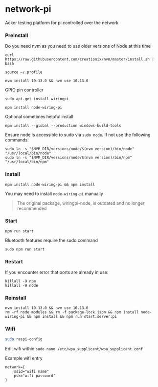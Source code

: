 # network-pi
Acker testing platform for pi controlled over the network

### PreInstall

Do you need nvm as you need to use older versions of Node at this time
```
curl https://raw.githubusercontent.com/creationix/nvm/master/install.sh | bash

source ~/.profile

nvm install 10.13.0 && nvm use 10.13.0
```

GPIO pin controller
```
sudo apt-get install wiringpi

npm install node-wiring-pi
```

Optional sometimes helpful install
```
npm install --global --production windows-build-tools
```

Ensure node is accessible to sudo via `sudo node`. If not use the following commands:
```
sudo ln -s "$NVM_DIR/versions/node/$(nvm version)/bin/node" "/usr/local/bin/node"
sudo ln -s "$NVM_DIR/versions/node/$(nvm version)/bin/npm" "/usr/local/bin/npm"
```

### Install

```
npm install node-wiring-pi && npm install
```

You may need to install `node-wiring-pi` manually

> The original package, wiringpi-node, is outdated and no longer recommended

### Start

```
npm run start
```

Bluetooth features require the sudo command

```
sudo npm run start
```

### Restart

If you encounter error that ports are already in use:
```
killall -9 npm
killall -9 node
```

### Reinstall

```
nvm install 10.13.0 && nvm use 10.13.0
rm -rf node_modules && rm -f package-lock.json && npm install node-wiring-pi && npm install && npm run start:server:pi
```

### Wifi

```sh
sudo raspi-config
```

Edit wifi within `sudo nano /etc/wpa_supplicant/wpa_supplicant.conf`

Example wifi entry
```
network={
    ssid="wifi name"
    psk="wifi password"
}
```